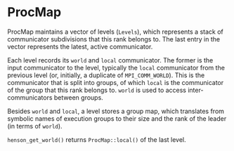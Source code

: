 # ProcMap

ProcMap maintains a vector of levels (`Levels`), which represents a stack of
communicator subdivisions that this rank belongs to. The last entry in the
vector represents the latest, active communicator.

Each level records its `world` and `local` communicator. The former is the
input communicator to the level, typically the `local` communicator from the
previous level (or, initially, a duplicate of `MPI_COMM_WORLD`). This is the
communicator that is split into groups, of which `local` is the communicator of
the group that this rank belongs to. `world` is used to access
inter-communicators between groups.

Besides `world` and `local`, a level stores a group map, which translates from
symbolic names of execution groups to their size and the rank of the leader (in
terms of `world`).

`henson_get_world()` returns `ProcMap::local()` of the last level.
